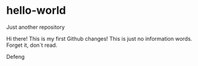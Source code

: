 # hello-world
Just another repository

Hi there! This is my first Github changes! This is just no information words. Forget it, don`t read.

Defeng
